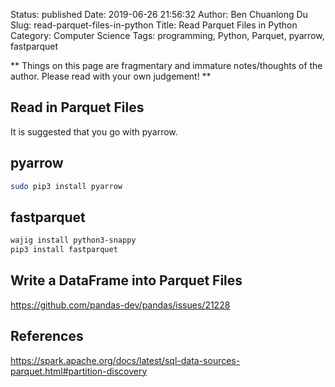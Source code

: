 Status: published
Date: 2019-06-26 21:56:32
Author: Ben Chuanlong Du
Slug: read-parquet-files-in-python
Title: Read Parquet Files in Python
Category: Computer Science
Tags: programming, Python, Parquet, pyarrow, fastparquet

**
Things on this page are
fragmentary and immature notes/thoughts of the author.
Please read with your own judgement!
**

## Read in Parquet Files

It is suggested that you go with pyarrow.

## pyarrow

```bash
sudo pip3 install pyarrow
```

## fastparquet

```bash
wajig install python3-snappy
pip3 install fastparquet 
```

## Write a DataFrame into Parquet Files

https://github.com/pandas-dev/pandas/issues/21228

## References 

https://spark.apache.org/docs/latest/sql-data-sources-parquet.html#partition-discovery
